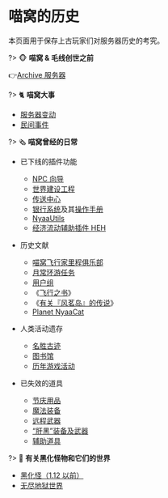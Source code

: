 # 喵窝的历史

本页面用于保存上古玩家们对服务器历史的考究。

?> :monkey_face: **喵窝 & 毛线创世之前**

👉[Archive 服务器](wiki/server-network#archive)

?> :cat2: **喵窝大事**

- [服务器变动](changelog)
- [民间事件](changelogs/unofficial-events)

?> :newspaper_roll: **喵窝曾经的日常**

- 已下线的插件功能
  + [NPC 向导](legacy/nyaa/npc)
  + [世界建设工程](legacy/nyaa/projects)
  + [传送中心](legacy/nyaa/teleport-center)
  + [银行系统](legacy/nyaa/economics/nyaabank)及其[操作手册](legacy/tutorial/plugins/nyaabank-instructions)
  + [NyaaUtils](legacy/nyaa/tutorial/plugins/nyaautils.md)
  + [经济流动辅助插件 HEH](legacy/tutorial/plugins/hamsterecohelper.md)


- 历史文献
  + [喵窝飞行家里程俱乐部](legacy/nyaa/nfmc)
  + [月常环游任务](legacy/nyaa/monthly-course)
  + [用户组](legacy/nyaa/permission-groups)
  + 《[飞行之书](space/book-of-elytra)》
  + <span class="nw-spoiler">《[有关『风茗岛』的传说](space/legend-of-fengming-island)》</span>
  + [Planet NyaaCat](legacy/nyaa/planet-nyaacat)


- 人类活动遗存
  + [名胜古迹](legacy/nyaa/historical-sites)
  + [图书馆](nyaa/projects/libraries)
  + [历年游戏活动](legacy/activities)


- 已失效的道具
  + [节庆用品](legacy/nyaa/items/festival)
  + [魔法装备](legacy/nyaa/items/magic)
  + [远程武器](legacy/nyaa/items/remote-weapons)
  + [“肝黑”装备及武器](legacy/inf2/items.md)
  + [辅助道具](legacy/nyaa/items/assistant)


?> :imp: **有关黑化怪物和它们的世界**

- [黑化怪（1.12 以前）](legacy/inf0/infernal-mobs)
- [无尽地狱世界](legacy/inf)
